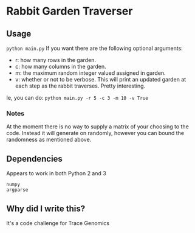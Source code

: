 # Rabbit Garden Traverser
## Usage
`python main.py`
If you want there are the following optional arguments:
- r: how many rows in the garden.
- c: how many columns in the garden.
- m: the maximum random integer valued assigned in garden.
- v: whether or not to be verbose. This will print an updated garden at each step as the rabbit traverses. Pretty interesting.

Ie, you can do:
`python main.py -r 5 -c 3 -m 10 -v True`

### Notes
At the moment there is no way to supply a matrix of your choosing to the code. Instead it will generate on randomly, however you can bound the randomness as mentioned above.

## Dependencies
Appears to work in both Python 2 and 3
```
numpy
argparse
```

## Why did I write this?
It's a code challenge for Trace Genomics
